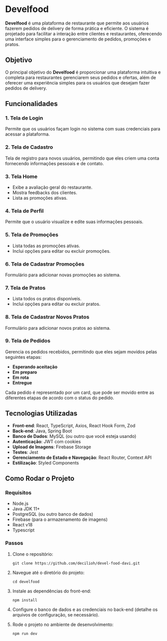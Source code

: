 
# Develfood

**Develfood** é uma plataforma de restaurante que permite aos usuários fazerem pedidos de delivery de forma prática e eficiente. O sistema é projetado para facilitar a interação entre clientes e restaurantes, oferecendo uma interface simples para o gerenciamento de pedidos, promoções e pratos.


## Objetivo

O principal objetivo do **Develfood** é proporcionar uma plataforma intuitiva e completa para restaurantes gerenciarem seus pedidos e ofertas, além de oferecer uma experiência simples para os usuários que desejam fazer pedidos de delivery.


## Funcionalidades

### 1. Tela de Login
Permite que os usuários façam login no sistema com suas credenciais para acessar a plataforma.

### 2. Tela de Cadastro
Tela de registro para novos usuários, permitindo que eles criem uma conta fornecendo informações pessoais e de contato.

### 3. Tela Home
- Exibe a avaliação geral do restaurante.
- Mostra feedbacks dos clientes.
- Lista as promoções ativas.

### 4. Tela de Perfil
Permite que o usuário visualize e edite suas informações pessoais.

### 5. Tela de Promoções
- Lista todas as promoções ativas.
- Inclui opções para editar ou excluir promoções.

### 6. Tela de Cadastrar Promoções
Formulário para adicionar novas promoções ao sistema.

### 7. Tela de Pratos
- Lista todos os pratos disponíveis.
- Inclui opções para editar ou excluir pratos.

### 8. Tela de Cadastrar Novos Pratos
Formulário para adicionar novos pratos ao sistema.

### 9. Tela de Pedidos
Gerencia os pedidos recebidos, permitindo que eles sejam movidos pelas seguintes etapas:
- **Esperando aceitação**
- **Em preparo**
- **Em rota**
- **Entregue**

Cada pedido é representado por um card, que pode ser movido entre as diferentes etapas de acordo com o status do pedido.


## Tecnologias Utilizadas

- **Front-end**: React, TypeScript, Axios, React Hook Form, Zod
- **Back-end**: Java, Spring Boot
- **Banco de Dados**: MySQL (ou outro que você esteja usando)
- **Autenticação**: JWT com cookies
- **Upload de Imagens**: Firebase Storage
- **Testes**: Jest
- **Gerenciamento de Estado e Navegação**: React Router, Context API
- **Estilização**: Styled Components

## Como Rodar o Projeto

### Requisitos
- Node.js
- Java JDK 11+
- PostgreSQL (ou outro banco de dados)
- Firebase (para o armazenamento de imagens)
- React v18
- Typescript

### Passos

1. Clone o repositório:
    ```
    git clone https://github.com/decilioh/devel-food-davi.git
    ```

2. Navegue até o diretório do projeto:
    ```
    cd develfood
    ```

3. Instale as dependências do front-end:
    ```
    npm install
    ```

4. Configure o banco de dados e as credenciais no back-end (detalhe os arquivos de configuração, se necessário).

5. Rode o projeto no ambiente de desenvolvimento:
    ```
    npm run dev
    ```
